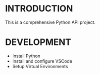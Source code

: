 # INTRODUCTION
This is a comprehensive Python API project.

# DEVELOPMENT
- Install Python
- Install and configure VSCode
- Setup Virtual Environments